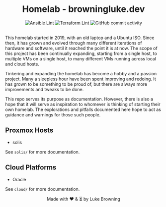 <div align="center">
  <h1> Homelab - browningluke.dev </h1>
</div>

<div align="center">
<a href="https://github.com/browningluke/homelab/actions/workflows/ansible-lint.yml"><img alt="Ansible Lint" src="https://github.com/browningluke/homelab/actions/workflows/ansible-lint.yml/badge.svg"></a>
<a href="https://github.com/browningluke/homelab/actions/workflows/terraform-lint.yml"><img alt="Terraform Lint" src="https://github.com/browningluke/homelab/actions/workflows/terraform-lint.yml/badge.svg"></a>
<img alt="GitHub commit activity" src="https://img.shields.io/github/commit-activity/m/browningluke/homelab">
</div>
<br>

This homelab started in 2019, with an old laptop and a Ubuntu ISO. Since then, it has grown and evolved through many different iterations of hardware and software, until it reached the point it is at now. The scope of this project has been continually expanding, starting from a single host, to multiple VMs on a single host, to many different VMs running across local and cloud hosts.

Tinkering and expanding the homelab has become a hobby and a passion project. Many a sleepless hour have been spent improving and redoing. It has grown to be something to be proud of, but there are always more improvements and tweaks to be done.

This repo serves its purpose as documentation. However, there is also a hope that it will serve as inspiration to whomever is thinking of starting their own homelab. The explorations and pitfalls documented here hope to act as guidance and warnings for those such people.

## Proxmox Hosts

- solis

See `solis/` for more documentation.

## Cloud Platforms

- Oracle

See `cloud/` for more documentation.

<div align="center">
Made with ❤️ & ⏳ by Luke Browning
</div>
